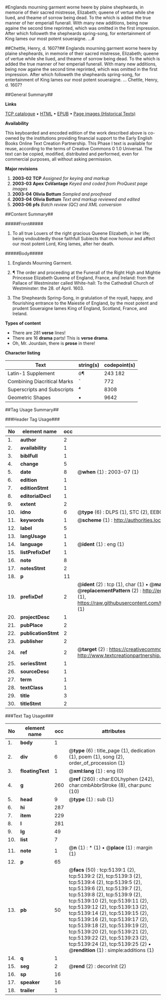 #Englands mourning garment worne heere by plaine shepheards, in memorie of their sacred mistresse, Elizabeth; queene of vertue while she liued, and theame of sorrow being dead. To the which is added the true manner of her emperiall funerall. With many new additions, being now againe the second time reprinted, which was omitted in the first impression. After which followeth the shepheards spring-song, for entertainment of King Iames our most potent soueraigne. ...#

##Chettle, Henry, d. 1607?##
Englands mourning garment worne heere by plaine shepheards, in memorie of their sacred mistresse, Elizabeth; queene of vertue while she liued, and theame of sorrow being dead. To the which is added the true manner of her emperiall funerall. With many new additions, being now againe the second time reprinted, which was omitted in the first impression. After which followeth the shepheards spring-song, for entertainment of King Iames our most potent soueraigne. ...
Chettle, Henry, d. 1607?

##General Summary##

**Links**

[TCP catalogue](http://www.ota.ox.ac.uk/tcp/)  • 
[HTML](http://tei.it.ox.ac.uk/tcp/Texts-HTML/free/A18/A18594.html)  • 
[EPUB](http://tei.it.ox.ac.uk/tcp/Texts-EPUB/free/A18/A18594.epub) • 
[Page images (Historical Texts)](https://data.historicaltexts.jisc.ac.uk/view?pubId=eebo-99840615e&pageId=eebo-99840615e-5139-1)

**Availability**

This keyboarded and encoded edition of the
	       work described above is co-owned by the institutions
	       providing financial support to the Early English Books
	       Online Text Creation Partnership. This Phase I text is
	       available for reuse, according to the terms of Creative
	       Commons 0 1.0 Universal. The text can be copied,
	       modified, distributed and performed, even for
	       commercial purposes, all without asking permission.

**Major revisions**

1. __2003-02__ __TCP__ *Assigned for keying and markup*
1. __2003-03__ __Apex CoVantage__ *Keyed and coded from ProQuest page images*
1. __2003-04__ __Olivia Bottum__ *Sampled and proofread*
1. __2003-04__ __Olivia Bottum__ *Text and markup reviewed and edited*
1. __2003-06__ __pfs__ *Batch review (QC) and XML conversion*

##Content Summary##

#####Front#####

1. To all true Louers of the right gracious Queene Elizabeth, in her life; being vndoubtedly those faithfull Subiects that now honour and affect our most potent Lord, King Iames, after her death.

#####Body#####

1. Englands Mourning Garment.

1. ¶ The order and proceeding at the Funerall of the Right High and Mightie Princesse Elizabeth Queene of England, France, and Ireland: from the Pallace of Westminster called White-hall: To the Cathedrall Church of Westminster: the 28. of April. 1603.

1. The Shepheards Spring-Song, in gratulation of the royall, happy, and flourishing entrance to the Maiestie of England, by the most potent and prudent Soueraigne Iames King of England, Scotland, France, and Ireland.

**Types of content**

  * There are 281 **verse** lines!
  * There are 16 **drama** parts! This is **verse drama**.
  * Oh, Mr. Jourdain, there is **prose** in there!

**Character listing**


|Text|string(s)|codepoint(s)|
|---|---|---|
|Latin-1 Supplement|ó¶|243 182|
|Combining             Diacritical Marks|̄|772|
|Superscripts             and Subscripts|⁴|8308|
|Geometric Shapes|▪|9642|

##Tag Usage Summary##

###Header Tag Usage###

|No|element name|occ|attributes|
|---|---|---|---|
|1.|__author__|2||
|2.|__availability__|1||
|3.|__biblFull__|1||
|4.|__change__|5||
|5.|__date__|8| @__when__ (1) : 2003-07 (1)|
|6.|__edition__|1||
|7.|__editionStmt__|1||
|8.|__editorialDecl__|1||
|9.|__extent__|2||
|10.|__idno__|6| @__type__ (6) : DLPS (1), STC (2), EEBO-CITATION (1), PROQUEST (1), VID (1)|
|11.|__keywords__|1| @__scheme__ (1) : http://authorities.loc.gov/ (1)|
|12.|__label__|5||
|13.|__langUsage__|1||
|14.|__language__|1| @__ident__ (1) : eng (1)|
|15.|__listPrefixDef__|1||
|16.|__note__|8||
|17.|__notesStmt__|2||
|18.|__p__|11||
|19.|__prefixDef__|2| @__ident__ (2) : tcp (1), char (1)  •  @__matchPattern__ (2) : ([0-9\-]+):([0-9IVX]+) (1), (.+) (1)  •  @__replacementPattern__ (2) : http://eebo.chadwyck.com/downloadtiff?vid=$1&page=$2 (1), https://raw.githubusercontent.com/textcreationpartnership/Texts/master/tcpchars.xml#$1 (1)|
|20.|__projectDesc__|1||
|21.|__pubPlace__|2||
|22.|__publicationStmt__|2||
|23.|__publisher__|2||
|24.|__ref__|2| @__target__ (2) : https://creativecommons.org/publicdomain/zero/1.0/ (1), http://www.textcreationpartnership.org/docs/. (1)|
|25.|__seriesStmt__|1||
|26.|__sourceDesc__|1||
|27.|__term__|1||
|28.|__textClass__|1||
|29.|__title__|3||
|30.|__titleStmt__|2||


###Text Tag Usage###

|No|element name|occ|attributes|
|---|---|---|---|
|1.|__body__|1||
|2.|__div__|6| @__type__ (6) : title_page (1), dedication (1), poem (1), song (2), order_of_procession (1)|
|3.|__floatingText__|1| @__xml:lang__ (1) : eng (0)|
|4.|__g__|260| @__ref__ (260) : char:EOLhyphen (242), char:cmbAbbrStroke (8), char:punc (10)|
|5.|__head__|9| @__type__ (1) : sub (1)|
|6.|__hi__|287||
|7.|__item__|229||
|8.|__l__|281||
|9.|__lg__|49||
|10.|__list__|7||
|11.|__note__|1| @__n__ (1) : * (1)  •  @__place__ (1) : margin (1)|
|12.|__p__|65||
|13.|__pb__|50| @__facs__ (50) : tcp:5139:1 (2), tcp:5139:2 (2), tcp:5139:3 (2), tcp:5139:4 (2), tcp:5139:5 (2), tcp:5139:6 (2), tcp:5139:7 (2), tcp:5139:8 (2), tcp:5139:9 (2), tcp:5139:10 (2), tcp:5139:11 (2), tcp:5139:12 (2), tcp:5139:13 (2), tcp:5139:14 (2), tcp:5139:15 (2), tcp:5139:16 (2), tcp:5139:17 (2), tcp:5139:18 (2), tcp:5139:19 (2), tcp:5139:20 (2), tcp:5139:21 (2), tcp:5139:22 (2), tcp:5139:23 (2), tcp:5139:24 (2), tcp:5139:25 (2)  •  @__rendition__ (1) : simple:additions (1)|
|14.|__q__|1||
|15.|__seg__|2| @__rend__ (2) : decorInit (2)|
|16.|__sp__|16||
|17.|__speaker__|16||
|18.|__trailer__|1||

